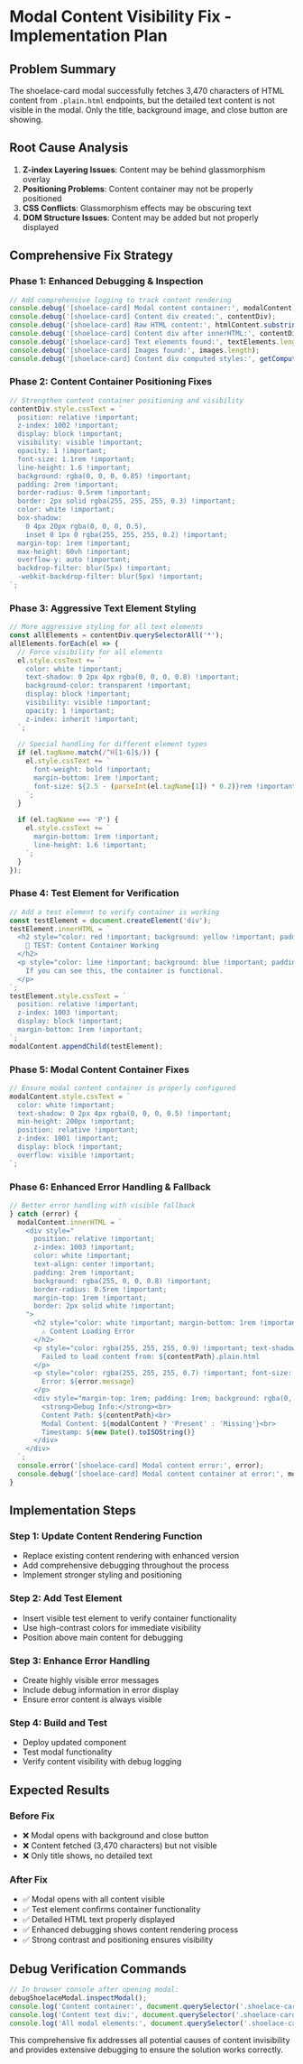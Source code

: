 # Modal Content Visibility Fix - Implementation Plan

## Problem Summary
The shoelace-card modal successfully fetches 3,470 characters of HTML content from `.plain.html` endpoints, but the detailed text content is not visible in the modal. Only the title, background image, and close button are showing.

## Root Cause Analysis
1. **Z-index Layering Issues**: Content may be behind glassmorphism overlay
2. **Positioning Problems**: Content container may not be properly positioned
3. **CSS Conflicts**: Glassmorphism effects may be obscuring text
4. **DOM Structure Issues**: Content may be added but not properly displayed

## Comprehensive Fix Strategy

### Phase 1: Enhanced Debugging & Inspection
```javascript
// Add comprehensive logging to track content rendering
console.debug('[shoelace-card] Modal content container:', modalContent);
console.debug('[shoelace-card] Content div created:', contentDiv);
console.debug('[shoelace-card] Raw HTML content:', htmlContent.substring(0, 200) + '...');
console.debug('[shoelace-card] Content div after innerHTML:', contentDiv);
console.debug('[shoelace-card] Text elements found:', textElements.length);
console.debug('[shoelace-card] Images found:', images.length);
console.debug('[shoelace-card] Content div computed styles:', getComputedStyle(contentDiv));
```

### Phase 2: Content Container Positioning Fixes
```javascript
// Strengthen content container positioning and visibility
contentDiv.style.cssText = `
  position: relative !important;
  z-index: 1002 !important;
  display: block !important;
  visibility: visible !important;
  opacity: 1 !important;
  font-size: 1.1rem !important;
  line-height: 1.6 !important;
  background: rgba(0, 0, 0, 0.85) !important;
  padding: 2rem !important;
  border-radius: 0.5rem !important;
  border: 2px solid rgba(255, 255, 255, 0.3) !important;
  color: white !important;
  box-shadow: 
    0 4px 20px rgba(0, 0, 0, 0.5),
    inset 0 1px 0 rgba(255, 255, 255, 0.2) !important;
  margin-top: 1rem !important;
  max-height: 60vh !important;
  overflow-y: auto !important;
  backdrop-filter: blur(5px) !important;
  -webkit-backdrop-filter: blur(5px) !important;
`;
```

### Phase 3: Aggressive Text Element Styling
```javascript
// More aggressive styling for all text elements
const allElements = contentDiv.querySelectorAll('*');
allElements.forEach(el => {
  // Force visibility for all elements
  el.style.cssText += `
    color: white !important;
    text-shadow: 0 2px 4px rgba(0, 0, 0, 0.8) !important;
    background-color: transparent !important;
    display: block !important;
    visibility: visible !important;
    opacity: 1 !important;
    z-index: inherit !important;
  `;
  
  // Special handling for different element types
  if (el.tagName.match(/^H[1-6]$/)) {
    el.style.cssText += `
      font-weight: bold !important;
      margin-bottom: 1rem !important;
      font-size: ${2.5 - (parseInt(el.tagName[1]) * 0.2)}rem !important;
    `;
  }
  
  if (el.tagName === 'P') {
    el.style.cssText += `
      margin-bottom: 1rem !important;
      line-height: 1.6 !important;
    `;
  }
});
```

### Phase 4: Test Element for Verification
```javascript
// Add a test element to verify container is working
const testElement = document.createElement('div');
testElement.innerHTML = `
  <h2 style="color: red !important; background: yellow !important; padding: 1rem !important;">
    🔴 TEST: Content Container Working
  </h2>
  <p style="color: lime !important; background: blue !important; padding: 0.5rem !important;">
    If you can see this, the container is functional.
  </p>
`;
testElement.style.cssText = `
  position: relative !important;
  z-index: 1003 !important;
  display: block !important;
  margin-bottom: 1rem !important;
`;
modalContent.appendChild(testElement);
```

### Phase 5: Modal Content Container Fixes
```javascript
// Ensure modal content container is properly configured
modalContent.style.cssText = `
  color: white !important;
  text-shadow: 0 2px 4px rgba(0, 0, 0, 0.5) !important;
  min-height: 200px !important;
  position: relative !important;
  z-index: 1001 !important;
  display: block !important;
  overflow: visible !important;
`;
```

### Phase 6: Enhanced Error Handling & Fallback
```javascript
// Better error handling with visible fallback
} catch (error) {
  modalContent.innerHTML = `
    <div style="
      position: relative !important;
      z-index: 1003 !important;
      color: white !important;
      text-align: center !important;
      padding: 2rem !important;
      background: rgba(255, 0, 0, 0.8) !important;
      border-radius: 0.5rem !important;
      margin-top: 1rem !important;
      border: 2px solid white !important;
    ">
      <h2 style="color: white !important; margin-bottom: 1rem !important; text-shadow: 0 2px 4px rgba(0, 0, 0, 0.7) !important;">
        ⚠️ Content Loading Error
      </h2>
      <p style="color: rgba(255, 255, 255, 0.9) !important; text-shadow: 0 1px 2px rgba(0, 0, 0, 0.5) !important;">
        Failed to load content from: ${contentPath}.plain.html
      </p>
      <p style="color: rgba(255, 255, 255, 0.7) !important; font-size: 0.9rem !important; margin-top: 1rem !important;">
        Error: ${error.message}
      </p>
      <div style="margin-top: 1rem; padding: 1rem; background: rgba(0, 0, 0, 0.5); border-radius: 0.25rem;">
        <strong>Debug Info:</strong><br>
        Content Path: ${contentPath}<br>
        Modal Content: ${modalContent ? 'Present' : 'Missing'}<br>
        Timestamp: ${new Date().toISOString()}
      </div>
    </div>
  `;
  console.error('[shoelace-card] Modal content error:', error);
  console.debug('[shoelace-card] Modal content container at error:', modalContent);
}
```

## Implementation Steps

### Step 1: Update Content Rendering Function
- Replace existing content rendering with enhanced version
- Add comprehensive debugging throughout the process
- Implement stronger styling and positioning

### Step 2: Add Test Element
- Insert visible test element to verify container functionality
- Use high-contrast colors for immediate visibility
- Position above main content for debugging

### Step 3: Enhance Error Handling
- Create highly visible error messages
- Include debug information in error display
- Ensure error content is always visible

### Step 4: Build and Test
- Deploy updated component
- Test modal functionality
- Verify content visibility with debug logging

## Expected Results

### Before Fix
- ❌ Modal opens with background and close button
- ❌ Content fetched (3,470 characters) but not visible
- ❌ Only title shows, no detailed text

### After Fix
- ✅ Modal opens with all content visible
- ✅ Test element confirms container functionality
- ✅ Detailed HTML text properly displayed
- ✅ Enhanced debugging shows content rendering process
- ✅ Strong contrast and positioning ensures visibility

## Debug Verification Commands
```javascript
// In browser console after opening modal:
debugShoelaceModal.inspectModal();
console.log('Content container:', document.querySelector('.shoelace-card-modal-content'));
console.log('Content text div:', document.querySelector('.shoelace-card-modal-text'));
console.log('All modal elements:', document.querySelector('.shoelace-card-modal').children);
```

This comprehensive fix addresses all potential causes of content invisibility and provides extensive debugging to ensure the solution works correctly.
